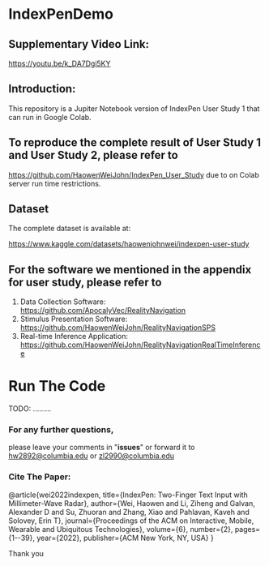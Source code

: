 
# IndexPenDemo

## Supplementary Video Link: 
https://youtu.be/k_DA7Dgi5KY


## Introduction:
This repository is a Jupiter Notebook version of IndexPen User Study 1 that can run in Google Colab.

## To reproduce the complete result of User Study 1 and User Study 2, please refer to

https://github.com/HaowenWeiJohn/IndexPen_User_Study due to on Colab server run time restrictions.


## Dataset
The complete dataset is available at: 

https://www.kaggle.com/datasets/haowenjohnwei/indexpen-user-study

## For the software we mentioned in the appendix for user study, please refer to 
1. Data Collection Software: https://github.com/ApocalyVec/RealityNavigation 
2. Stimulus Presentation Software: https://github.com/HaowenWeiJohn/RealityNavigationSPS 
3. Real-time Inference Application: https://github.com/HaowenWeiJohn/RealityNavigationRealTimeInference


# Run The Code

TODO: .........

### For any further questions,
please leave your comments in "**issues**" or forward it to hw2892@columbia.edu or zl2990@columbia.edu

### Cite The Paper:

@article{wei2022indexpen,
  title={IndexPen: Two-Finger Text Input with Millimeter-Wave Radar},
  author={Wei, Haowen and Li, Ziheng and Galvan, Alexander D and Su, Zhuoran and Zhang, Xiao and Pahlavan, Kaveh and Solovey, Erin T},
  journal={Proceedings of the ACM on Interactive, Mobile, Wearable and Ubiquitous Technologies},
  volume={6},
  number={2},
  pages={1--39},
  year={2022},
  publisher={ACM New York, NY, USA}
}


Thank you
